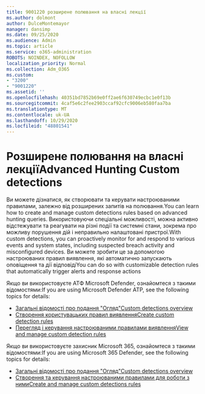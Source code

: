 ```yaml
---
title: 9001220 розширене полювання на власні лекції
ms.author: dolmont
author: DulceMontemayor
manager: dansimp
ms.date: 09/25/2020
ms.audience: Admin
ms.topic: article
ms.service: o365-administration
ROBOTS: NOINDEX, NOFOLLOW
localization_priority: Normal
ms.collection: Adm_O365
ms.custom:
- "3200"
- "9001220"
ms.assetid: ''
ms.openlocfilehash: 40351bd7852b69e0ff2ae6f630749ecbc1e0f13b
ms.sourcegitcommit: 4caf5e6c2fee2903ccaf92cfc9006eb580faa7ba
ms.translationtype: MT
ms.contentlocale: uk-UA
ms.lasthandoff: 10/29/2020
ms.locfileid: "48801541"
---
```

# <a name="advanced-hunting-custom-detections"></a><span data-ttu-id="ad752-102">Розширене полювання на власні лекції</span><span class="sxs-lookup"><span data-stu-id="ad752-102">Advanced Hunting Custom detections</span></span>

<span data-ttu-id="ad752-103">Ви можете дізнатися, як створювати та керувати настроюваними правилами, залежно від розширених запитів на полювання.</span><span class="sxs-lookup"><span data-stu-id="ad752-103">You can learn how to create and manage custom detections rules based on advanced hunting queries.</span></span> <span data-ttu-id="ad752-104">Використовуючи спеціальні можливості, можна активно відстежувати та реагувати на різні події та системні стани, зокрема про можливу порушення дій і неправильно налаштовані пристрої.</span><span class="sxs-lookup"><span data-stu-id="ad752-104">With custom detections, you can proactively monitor for and respond to various events and system states, including suspected breach activity and misconfigured devices.</span></span> <span data-ttu-id="ad752-105">Ви можете зробити це за допомогою настроюваних правил виявлення, які автоматично запускають оповіщення та дії відповіді</span><span class="sxs-lookup"><span data-stu-id="ad752-105">You can do so with customizable detection rules that automatically trigger alerts and response actions</span></span>
  
<span data-ttu-id="ad752-106">Якщо ви використовуєте АТФ Microsoft Defender, ознайомтеся з такими відомостями:</span><span class="sxs-lookup"><span data-stu-id="ad752-106">If you are using Microsoft Defender ATP, see the following topics for details:</span></span> 
- [<span data-ttu-id="ad752-107">Загальні відомості про подання "Огляд"</span><span class="sxs-lookup"><span data-stu-id="ad752-107">Custom detections overview</span></span>](https://docs.microsoft.com/windows/security/threat-protection/microsoft-defender-atp/overview-custom-detections)
- [<span data-ttu-id="ad752-108">Створення користувацьких правил виявлення</span><span class="sxs-lookup"><span data-stu-id="ad752-108">Create custom detection rules</span></span>](https://docs.microsoft.com/windows/security/threat-protection/microsoft-defender-atp/custom-detection-rules)
- [<span data-ttu-id="ad752-109">Перегляд і керування настроюваними правилами виявлення</span><span class="sxs-lookup"><span data-stu-id="ad752-109">View and manage custom detection rules</span></span>](https://docs.microsoft.com/windows/security/threat-protection/microsoft-defender-atp/custom-detections-manage)

<span data-ttu-id="ad752-110">Якщо ви використовуєте захисник Microsoft 365, ознайомтеся з такими відомостями:</span><span class="sxs-lookup"><span data-stu-id="ad752-110">If you are using Microsoft 365 Defender, see the following topics for details:</span></span> 
- [<span data-ttu-id="ad752-111">Загальні відомості про подання "Огляд"</span><span class="sxs-lookup"><span data-stu-id="ad752-111">Custom detections overview</span></span>](https://docs.microsoft.com/microsoft-365/security/mtp/custom-detections-overview)
- [<span data-ttu-id="ad752-112">Створення та керування настроюваними правилами для роботи з ними</span><span class="sxs-lookup"><span data-stu-id="ad752-112">Create and manage custom detections rules</span></span>](https://docs.microsoft.com/microsoft-365/security/mtp/custom-detection-rules)
